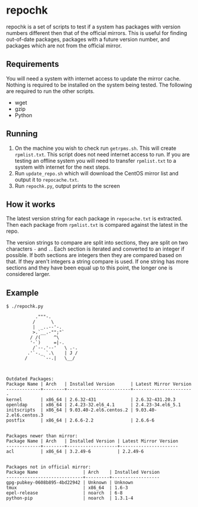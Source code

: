 # repochk #
repochk is a set of scripts to test if a system has packages with version numbers
different then that of  the official mirrors. This is useful for finding out-of-date
packages, packages with a future version number, and packages which are not
from the official mirror.

## Requirements ##
You will need a system with internet access to update the mirror cache. Nothing
is required to be installed on the system being tested. The following are required
to run the other scripts.

- wget
- gzip
- Python

## Running ##
1. On the machine you wish to check run `getrpms.sh`. This will create `rpmlist.txt`.
This script does not need internet access to run. If you are testing an offline
system you will need to transfer `rpmlist.txt` to a system with internet for the
next steps.
2. Run `update_repo.sh` which will download the CentOS mirror list and output it
to `repocache.txt`.
3. Run `repochk.py`, output prints to the screen

## How it works ##
The latest version string for each package in `repocache.txt` is extracted. Then
each package from `rpmlist.txt` is compared against the latest in the repo.

The version strings to compare are split into sections, they are split on two
characters `-` and `.`. Each section is iterated and converted to an integer if
possible. If both sections are integers then they are compared based on that. If
they aren't integers a string compare is used. If one string has more sections and
they have been equal up to this point, the longer one is considered larger.

## Example ##
```
$ ./repochk.py

           ."""-.
          /      \
          |  _..--'-.
          >.`__.-"";"`
         / /(     ^\
         '-`)     =|-.
          /`--.'--'   \ .-.
        .'`-._ `.\    | J /
       /      `--.|   \__/



Outdated Packages:
Package Name | Arch   | Installed Version      | Latest Mirror Version
-------------+--------+------------------------+-----------------------
kernel       | x86_64 | 2.6.32-431             | 2.6.32-431.20.3
openldap     | x86_64 | 2.4.23-32.el6_4.1      | 2.4.23-34.el6_5.1
initscripts  | x86_64 | 9.03.40-2.el6.centos.2 | 9.03.40-2.el6.centos.3
postfix      | x86_64 | 2.6.6-2.2              | 2.6.6-6


Packages newer than mirror:
Package Name | Arch   | Installed Version | Latest Mirror Version
-------------+--------+-------------------+----------------------
acl          | x86_64 | 3.2.49-6          | 2.2.49-6


Packages not in official mirror:
Package Name                 | Arch    | Installed Version
-----------------------------+---------+------------------
gpg-pubkey-0608b895-4bd22942 | Unknown | Unknown
tmux                         | x86_64  | 1.6-3
epel-release                 | noarch  | 6-8
python-pip                   | noarch  | 1.3.1-4
```